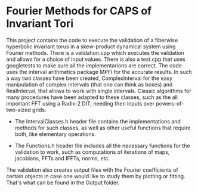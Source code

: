 # Fourier Methods for CAPS of Invariant Tori

This project contains the code to execute the validation of a fiberwise hyperbolic invariant torus in a skew-product dynamical system using Fourier methods. There is a validation.cpp which executes the validation and allows for a choice of input values. There is also a test.cpp that uses googletests to make sure all the implementarions are correct. The code uses the interval arithmetics package MPFI for the accurate results. In such a way two classes have been created, ComplexInterval for the easy manipulation of complex intervals (that one can think as boxes) and RealInterval, that allows to work with single intervals. Classic algorithms for many procedures have been adapted to these classes, such as the all important FFT using a Radix-2 DIT, needing then inputs over powers-of-two-sized grids.

- The IntervalClasses.h header file contains the implementations and methods for such classes, as well as other useful functions that require both, like elementary operations.

- The Functions.h header file includes all the necessary functions for the validation to work, such as computations of iterations of maps, jacobians, FFTs and IFFTs, norms, etc.

The validation also creates output files with the Fourier coefficients of certain objects in case one would like to study them by plotting or fitting. That's what can be found in the Output folder.
